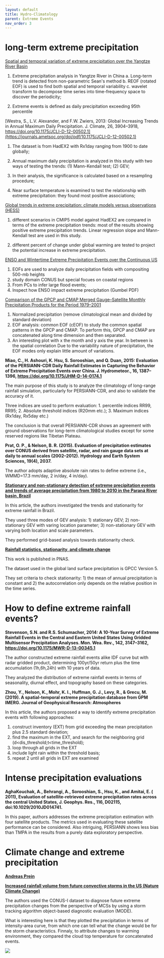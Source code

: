 ```yaml
---
layout: default
title: Hydro-Climatology
parent: Extreme Events
nav_order: 3
---
```


# long-term extreme precipitation

[Spatial and temporal variation of extreme precipitation over the Yangtze River Basin](https://doi.org/10.1016/j.quaint.2007.09.001) 

1. Extreme precipitation analysis in Yangtze River in China
  a. Long-term trend is detected from non-parametric Sean's method
  b. REOF (rotated EOF) is used to find both spatial and temporal variability
  c. wavelet transform to decompose time series into time-frequency space to discover the periodicity;
  
2. Extreme events is defined as daily precipitation exceeding 95th percentile

[Westra, S., L.V. Alexander, and F.W. Zwiers, 2013: Global Increasing Trends in Annual Maximum Daily Precipitation. J. Climate, 26, 3904–3918, https://doi.org/10.1175/JCLI-D-12-00502.1](https://journals.ametsoc.org/doi/pdf/10.1175/JCLI-D-12-00502.1)

1. The dataset is from HadEX2 with Rx1day ranging from 1900 to date globally;

2. Annual maximum daily precipitation is analyzed in this study with two ways of testing the trends: (1) Mann-Kendall test; (2) GEV;

3. In their analysis, the significance is calculated based on a resampling procedure;

4. Near surface temperature is examined to test the relationship with extreme precipitation: they found most positive associations;

[Global trends in extreme precipitation: climate models versus observations (HESS)](https://www.hydrol-earth-syst-sci.net/19/877/2015/hess-19-877-2015.pdf)

1. different scenarios in CMIP5 model against HadEX2 are compared in terms of the extreme precipitation trends: most of the results showing positive extreme precipitation trends. Linear regression slope and Mann-Kendall test are used in this study.

2. different percent of change under global warming are tested to project the potential increase in extreme precipitation.


[ENSO and Wintertime Extreme Precipitation Events over the Continuous US](https://journals.ametsoc.org/doi/pdf/10.1175/2007JCLI1705.1)

1. EOFs are used to analyze daily precipitation fields with compositing 500-mb heights
2. study domain CONUS but special focues on coastal regions
3. From PCs to infer large flood events;
4. Inspect how ENSO impact extreme precipitation (Gumbel PDF)

[Comparison of the GPCP and CMAP Merged Gauge–Satellite Monthly Precipitation Products for the Period 1979–2001](https://journals.ametsoc.org/doi/pdf/10.1175/JHM-392.1)

1. Normalized precipitation (remove climatological mean and divided by standard deviation)
2. EOF analysis: common EOF (cEOF) to study the common spatial patterns in the GPCP and CMAP. To perform this, GPCP and CMAP are concatenated along time dimension and then separated.
3. An interesting plot with x the month and y axis the year. In between is the spatial correlation
    Due to the variability nature of precipitation, the EOF modes only explain little amount of variations.
    
__Miao, C., H. Ashouri, K. Hsu, S. Sorooshian, and Q. Duan, 2015: Evaluation of the PERSIANN-CDR Daily Rainfall Estimates in Capturing the Behavior of Extreme Precipitation Events over China. J. Hydrometeor., 16, 1387–1396, https://doi.org/10.1175/JHM-D-14-0174.1__

The main purpose of this study is to analyze the climatology of long-range rainfall simulation, particularly for PERSIANN-CDR, and also to validate the accuracy of it.

Three indices are used to perform evaluation: 1. percentile indices RR99, RR95; 2. Absolute threshold indices (R20mm etc.); 3. Maximum indices (Rx1day, Rx5day etc.)

The conclusion is that overall PERSIANN-CDR shows an agreement with ground observations for long-term climatological studies except for some reserved regions like Tibetan Plateau.

__Prat, O. P., & Nelson, B. R. (2015). Evaluation of precipitation estimates over CONUS derived from satellite, radar, and rain gauge data sets at daily to annual scales (2002–2012). Hydrology and Earth System Sciences, 19(4), 2037.__

The author adopts adaptive absolute rain rates to define extreme (i.e., WMMD=17.3 mm/day, 2 in/day, 4 in/day).

__[Stationary and non‐stationary detection of extreme precipitation events and trends of average precipitation from 1980 to 2010 in the Paraná River basin, Brazil](https://rmets.onlinelibrary.wiley.com/doi/full/10.1002/joc.6265)__

In this article, the authors investigated the trends and stationarity for extreme rainfall in Brazil.

They used three modes of GEV analysis: 1) stationary GEV; 2) non-stationary GEV with varing location parameter; 3) non-stationary GEV with varying both location and scale parameters.

They performed grid-based analysis towards stationarity check.

__[Rainfall statistics, stationarity, and climate change](https://www.pnas.org/content/115/10/2305)__

This work is published in PNAS.

The dataset used in the global land surface precipitation is GPCC Version 5.

They set criteria to check stationarity: 1) the mean of annual precipitation is constant and 2) the autocorrelation only depends on the relative position in the time series.

# How to define extreme rainfall events?

__Stevenson, S.N. and R.S. Schumacher, 2014: A 10-Year Survey of Extreme Rainfall Events in the Central and Eastern United States Using Gridded Multisensor Precipitation Analyses. Mon. Wea. Rev., 142, 3147–3162, https://doi.org/10.1175/MWR-D-13-00345.1__

The author constructed extreme rainfall events alike IDF curve but with radar gridded product, determining 100yr/50yr return plus the time accumulation (1h,6h,24h) with 10 years of data.

They analyzed the distribution of extreme rainfall events in terms of seasonality, diurnal effect, and topography based on these categories.

__Zhou, Y., Nelson, K., Mohr, K. I., Huffman, G. J., Levy, R., & Grecu, M. (2019). A spatial‐temporal extreme precipitation database from GPM IMERG. Journal of Geophysical Research: Atmospheres__

In this article, the authors proposed a way to identify extreme precipitation events with following approaches:
1. construct inventory (EXT) from grid exceeding the mean precipitation plus 2.5 standard deviation;
2. find the maximum in the EXT, and search for the neighboring grid (d<dis_threshold;t<time_threshold);
3. loop through all grids in the EXT
4. include light rain within the threshold basis;
5. repeat 2 until all grids in EXT are examined

# Intense precipitation evaluations

__AghaKouchak, A., Behrangi, A., Sorooshian, S., Hsu, K., and Amitai, E. ( 2011), Evaluation of satellite‐retrieved extreme precipitation rates across the central United States, J. Geophys. Res., 116, D02115, doi:10.1029/2010JD014741.__

In this paper, authors addresses the extreme precipitation estimation with four satellite products. The metrics used in evaluating these satellite performance can be considered. Also intriguing, PERSIANN shows less bias than TMPA in the results from a purely data exploratory perspective.


# Climate change and extreme precipitation

__[Andreas Prein](https://scholar.google.com.sg/citations?user=kX-KiyIAAAAJ&hl=en&oi=sra)__

__[Increased rainfall volume from future convective storms in the US (Nature Climate Change)](https://www.nature.com/articles/s41558-017-0007-7)__

The authors used the CONUS-I dataset to diagnose future extreme precipitation changes from the perspective of MCSs by using a storm tracking algorithm object-based diagnostic evaluation (MODE).

What is interesting here is that they plotted the precipitation in terms of intensity-area curve, from which one can tell what the change would be for the storm characteristics. Finnaly, to attribute changes to warming environment, they compared the cloud top temperature for concatenated events.

<p>
<img src="https://media.springernature.com/full/springer-static/image/art%3A10.1038%2Fs41558-017-0007-7/MediaObjects/41558_2017_7_Fig3_HTML.jpg?as=webp">
</p>
